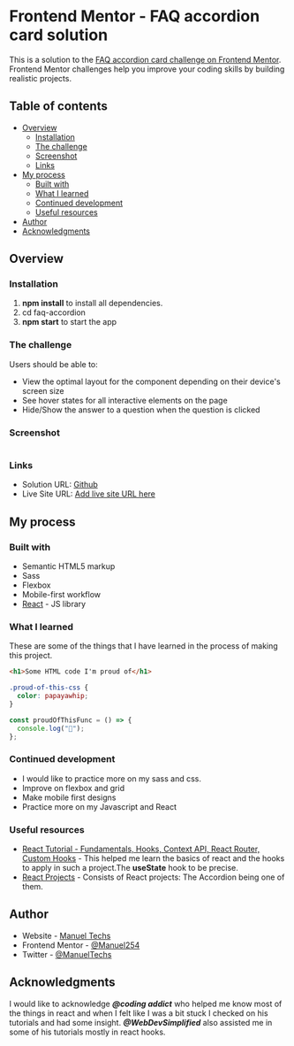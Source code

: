 # Frontend Mentor - FAQ accordion card solution

This is a solution to the [FAQ accordion card challenge on Frontend Mentor](https://www.frontendmentor.io/challenges/faq-accordion-card-XlyjD0Oam). Frontend Mentor challenges help you improve your coding skills by building realistic projects.

## Table of contents

- [Overview](#overview)
  - [Installation](#installation)
  - [The challenge](#the-challenge)
  - [Screenshot](#screenshot)
  - [Links](#links)
- [My process](#my-process)
  - [Built with](#built-with)
  - [What I learned](#what-i-learned)
  - [Continued development](#continued-development)
  - [Useful resources](#useful-resources)
- [Author](#author)
- [Acknowledgments](#acknowledgments)

## Overview

### Installation

1. **npm install** to install all dependencies.
2. cd faq-accordion
3. **npm start** to start the app

### The challenge

Users should be able to:

- View the optimal layout for the component depending on their device's screen size
- See hover states for all interactive elements on the page
- Hide/Show the answer to a question when the question is clicked

### Screenshot

![]()

### Links

- Solution URL: [Github](https://github.com/Manuel254/faq-accordion-react)
- Live Site URL: [Add live site URL here](https://your-live-site-url.com)

## My process

### Built with

- Semantic HTML5 markup
- Sass
- Flexbox
- Mobile-first workflow
- [React](https://reactjs.org/) - JS library

### What I learned

These are some of the things that I have learned in the process of making this project.

```html
<h1>Some HTML code I'm proud of</h1>
```

```css
.proud-of-this-css {
  color: papayawhip;
}
```

```js
const proudOfThisFunc = () => {
  console.log("🎉");
};
```

### Continued development

- I would like to practice more on my sass and css.
- Improve on flexbox and grid
- Make mobile first designs
- Practice more on my Javascript and React

### Useful resources

- [React Tutorial - Fundamentals, Hooks, Context API, React Router, Custom Hooks](https://www.youtube.com/watch?v=iZhV0bILFb0&t=22814s) - This helped me learn the basics of react and the hooks to apply in such a project.The **useState** hook to be precise.
- [React Projects](https://www.youtube.com/watch?v=ly3m6mv5qvg&t=1258s) - Consists of React projects: The Accordion being one of them.

## Author

- Website - [Manuel Techs](https://manueltechs.me/)
- Frontend Mentor - [@Manuel254](https://www.frontendmentor.io/profile/Manuel254)
- Twitter - [@ManuelTechs](https://twitter.com/ManuelTechs)

## Acknowledgments

I would like to acknowledge **_@coding addict_** who helped me know most of the things in react and when I felt like I was a bit stuck I checked on his tutorials and had some insight.
**_@WebDevSimplified_** also assisted me in some of his tutorials mostly in react hooks.
